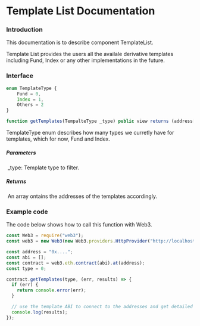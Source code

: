 # Template List Documentation

### Introduction

This documentation is to describe component TemplateList.

Template List provides the users all the availale derivative templates including Fund, Index or any other implementations in the future.

### Interface

```javascript
enum TemplateType {
    Fund = 0,
    Index = 1,
    Others = 2
}

function getTemplates(TempalteType _type) public view returns (address[] templateIds);
```

TemplateType enum describes how many types we curretly have for templates, which for now, Fund and Index.

##### Parameters

​ \_type: Template type to filter.

##### Returns

​ An array ontains the addresses of the templates accordingly.

### Example code

The code below shows how to call this function with Web3.

```javascript
const Web3 = require("web3");
const web3 = new Web3(new Web3.providers.HttpProvider("http://localhost:8545"));

const address = "0x....";
const abi = [];
const contract = web3.eth.contract(abi).at(address);
const type = 0;

contract.getTemplates(type, (err, results) => {
  if (err) {
    return console.error(err);
  }

  // use the template ABI to connect to the addresses and get detailed information.
  console.log(results);
});
```
